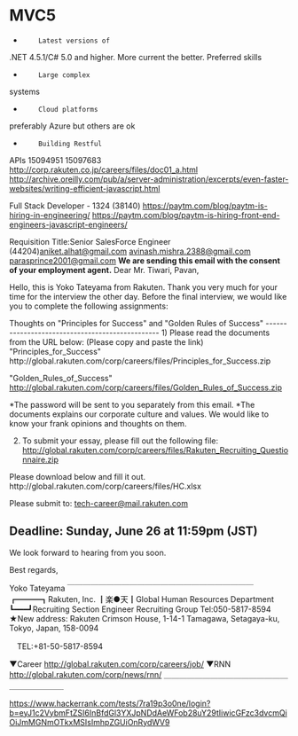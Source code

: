# MVC5
  
  *         Latest versions of
  .NET 4.5.1/C# 5.0 and higher.  More current the
  better.
  Preferred skills
  
  *         Large complex
  systems
  
  *         Cloud platforms
  preferably Azure but others are ok
  
  *         Building Restful
  APIs
15094951
15097683
http://corp.rakuten.co.jp/careers/files/doc01_a.html
http://archive.oreilly.com/pub/a/server-administration/excerpts/even-faster-websites/writing-efficient-javascript.html
 
Full Stack Developer - 1324 (38140)
https://paytm.com/blog/paytm-is-hiring-in-engineering/
https://paytm.com/blog/paytm-is-hiring-front-end-engineers-javascript-engineers/
 
Requisition Title:Senior SalesForce Engineer (44204)aniket.alhat@gmail.com avinash.mishra.2388@gmail.com parasprince2001@gmail.com
**We are sending this email with the consent of your employment agent.**
Dear Mr. Tiwari, Pavan,
 
Hello, this is Yoko Tateyama from Rakuten.
Thank you very much for your time for the interview the other day.
Before the final interview, we would like you to complete the following assignments:
 
<Pre-Interview Assignment>
Thoughts on "Principles for Success" and "Golden Rules of Success"
------------------------------------------------
1)        Please read the documents from the URL below:
(Please copy and paste the link)
"Principles_for_Success"
http://global.rakuten.com/corp/careers/files/Principles_for_Success.zip
 
"Golden_Rules_of_Success"
http://global.rakuten.com/corp/careers/files/Golden_Rules_of_Success.zip
 
*The password will be sent to you separately from this email.
*The documents explains our corporate culture and values.
We would like to know your frank opinions and thoughts on them.
 
2)   To submit your essay, please fill out the following file:
http://global.rakuten.com/corp/careers/files/Rakuten_Recruiting_Questionnaire.zip
 
<Health check>
Please download below and fill it out.
http://global.rakuten.com/corp/careers/files/HC.xlsx
 
 
Please submit to: tech-career@mail.rakuten.com
 
Deadline: Sunday, June 26 at 11:59pm (JST)
------------------------------------------------
 
We look forward to hearing from you soon.
 
Best regards,
 
Yoko Tateyama
￣￣￣￣￣￣￣￣￣￣￣￣￣￣￣￣￣￣￣￣￣￣￣￣
┏━━━┓Rakuten, Inc.
┃楽●天┃Global Human Resources Department
┗━━━┛Recruiting Section
           Engineer Recruiting Group
Tel:050-5817-8594
★New address:
Rakuten Crimson House, 1-14-1 Tamagawa,
Setagaya-ku, Tokyo, Japan, 158-0094
 
　TEL:+81-50-5817-8594
 
▼Career  http://global.rakuten.com/corp/careers/job/
▼RNN http://global.rakuten.com/corp/news/rnn/
＿＿＿＿＿＿＿＿＿＿＿＿＿＿＿＿＿＿＿＿＿＿＿
 
 https://www.hackerrank.com/tests/7ra19p3o0ne/login?b=eyJ1c2VybmFtZSI6InBfdGl3YXJpNDdAeWFob28uY29tIiwicGFzc3dvcmQiOiJmMGNmOTkxMSIsImhpZGUiOnRydWV9
